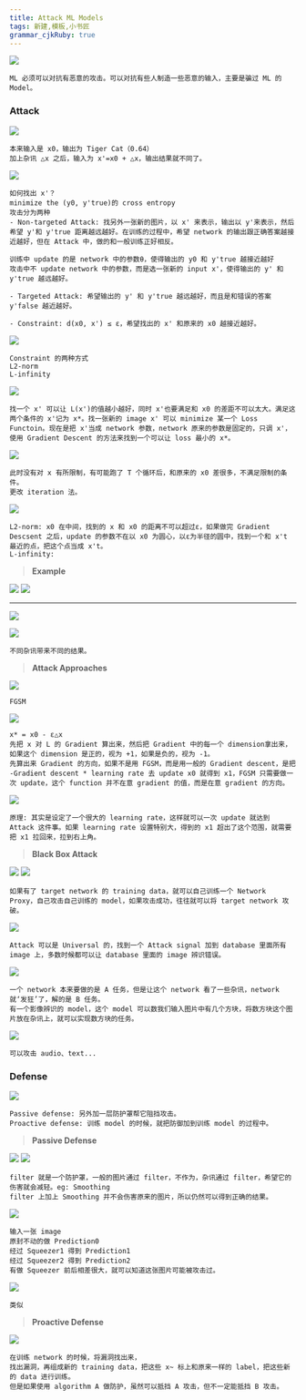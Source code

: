 ```yaml
---
title: Attack ML Models
tags: 新建,模板,小书匠
grammar_cjkRuby: true
---
```


![](./images/1577858662648.png)
```
ML 必须可以对抗有恶意的攻击。可以对抗有些人制造一些恶意的输入，主要是骗过 ML 的 Model。
```

### Attack

![](./images/1577859406030.png)
```
本来输入是 x0，输出为 Tiger Cat（0.64）
加上杂讯 △x 之后，输入为 x'=x0 + △x，输出结果就不同了。
```

![](./images/1577873109247.png)
```
如何找出 x'？
minimize the (y0, y'true)的 cross entropy
攻击分为两种
- Non-targeted Attack: 找另外一张新的图片，以 x' 来表示，输出以 y'来表示，然后希望 y'和 y'true 距离越远越好。在训练的过程中，希望 network 的输出跟正确答案越接近越好，但在 Attack 中，做的和一般训练正好相反。

训练中 update 的是 network 中的参数θ，使得输出的 y0 和 y'true 越接近越好
攻击中不 update network 中的参数，而是选一张新的 input x'，使得输出的 y' 和 y'true 越远越好。 

- Targeted Attack: 希望输出的 y' 和 y'true 越远越好，而且是和错误的答案 y'false 越近越好。

- Constraint: d(x0, x') ≤ ε，希望找出的 x' 和原来的 x0 越接近越好。
```

![](./images/1577873737188.png)
```
Constraint 的两种方式
L2-norm
L-infinity
```
![](./images/1577885319200.png)
```
找一个 x' 可以让 L(x')的值越小越好，同时 x'也要满足和 x0 的差距不可以太大。满足这两个条件的 x'记为 x*。找一张新的 image x' 可以 minimize 某一个 Loss Functoin。现在是把 x'当成 network 参数，network 原来的参数是固定的，只调 x'，使用 Gradient Descent 的方法来找到一个可以让 loss 最小的 x*。
```

![](./images/1577885627173.png)
```
此时没有对 x 有所限制，有可能跑了 T 个循环后，和原来的 x0 差很多，不满足限制的条件。
更改 iteration 法。
```

![](./images/1577885781446.png)
```
L2-norm: x0 在中间，找到的 x 和 x0 的距离不可以超过ε，如果做完 Gradient Descsent 之后，update 的参数不在以 x0 为圆心，以ε为半径的圆中，找到一个和 x't 最近的点，把这个点当成 x't。
L-infinity: 
```

>**Example**

![](./images/1577886368510.png)
![](./images/1577886403865.png)

-------------------------------------------

![](./images/1577886473803.png)

![](./images/1577886664070.png)
```
不同杂讯带来不同的结果。
```

>**Attack Approaches**

![](./images/1577926235369.png)
```
FGSM
```

![](./images/1577928319311.png)
```
x* = x0 - ε△x
先把 x 对 L 的 Gradient 算出来，然后把 Gradient 中的每一个 dimension拿出来，如果这个 dimension 是正的，视为 +1，如果是负的，视为 -1。
先算出来 Gradient 的方向，如果不是用 FGSM，而是用一般的 Gradient descent，是把 -Gradient descent * learning rate 去 update x0 就得到 x1，FGSM 只需要做一次 update，这个 function 并不在意 gradient 的值，而是在意 gradient 的方向。
```

![](./images/1577928538797.png)
```
原理: 其实是设定了一个很大的 learning rate，这样就可以一次 update 就达到 Attack 这件事。如果 learning rate 设置特别大，得到的 x1 超出了这个范围，就需要把 x1 拉回来，拉到右上角。
```

>**Black Box Attack**

![](./images/1577929020411.png)
![](./images/1577929181773.png)
```
如果有了 target network 的 training data，就可以自己训练一个 Network Proxy，自己攻击自己训练的 model，如果攻击成功，往往就可以将 target network 攻破。
```

![](./images/1577932043737.png)
```
Attack 可以是 Universal 的，找到一个 Attack signal 加到 database 里面所有 image 上，多数时候都可以让 database 里面的 image 辨识错误。
```

![](./images/1577932415145.png)
```
一个 network 本来要做的是 A 任务，但是让这个 network 看了一些杂讯，network 就‘发狂’了，解的是 B 任务。
有一个影像辨识的 model，这个 model 可以数我们输入图片中有几个方块，将数方块这个图片放在杂讯上，就可以实现数方块的任务。
```

![](./images/1577933377634.png)
```
可以攻击 audio、text...
```

### Defense

![](./images/1577933803409.png)
```
Passive defense: 另外加一层防护罩帮它阻挡攻击。
Proactive defense: 训练 model 的时候，就把防御加到训练 model 的过程中。
```

>**Passive Defense**

![](./images/1577934798353.png)
![](./images/1577934909554.png)
```
filter 就是一个防护罩，一般的图片通过 filter，不作为，杂讯通过 filter，希望它的伤害就会减轻。eg: Smoothing
filter 上加上 Smoothing 并不会伤害原来的图片，所以仍然可以得到正确的结果。
```

![](./images/1577935390849.png)
```
输入一张 image
原封不动的做 Prediction0
经过 Squeezer1 得到 Prediction1
经过 Squeezer2 得到 Prediction2
有做 Squeezer 前后相差很大，就可以知道这张图片可能被攻击过。
```

![](./images/1577935539427.png)
```
类似
```

>**Proactive Defense**

![](./images/1577937013918.png)
```
在训练 network 的时候，将漏洞找出来，
找出漏洞，再组成新的 training data，把这些 x~ 标上和原来一样的 label，把这些新的 data 进行训练。
但是如果使用 algorithm A 做防护，虽然可以抵挡 A 攻击，但不一定能抵挡 B 攻击。
```